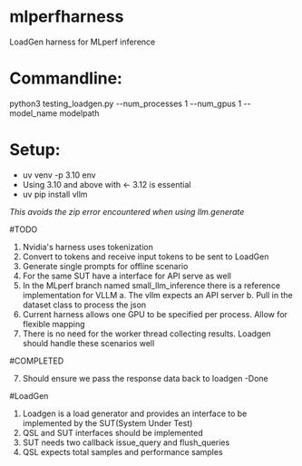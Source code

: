 # mlperfharness
LoadGen harness for MLperf inference 


# Commandline:
   python3 testing_loadgen.py --num_processes 1 --num_gpus 1 --model_name modelpath
   
# Setup:
  - uv venv -p 3.10 env
  - Using 3.10 and above with <- 3.12 is essential
  - uv pip install vllm
    
 *This avoids the zip error encountered when using llm.generate*

#TODO
 1. Nvidia's harness uses tokenization
 2. Convert to tokens and receive input tokens to be sent to LoadGen 
 3. Generate single prompts for offline scenario
 4. For the same SUT have a interface for API serve as well
 5. In the MLperf branch named small_llm_inference there is a reference implementation for VLLM
    a. The vllm expects an API server 
    b. Pull in the dataset class to process the json
 6. Current harness allows one GPU to be specified per process. Allow for flexible mapping
 8. There is no need for the worker thread collecting results. Loadgen should handle these scenarios well

#COMPLETED

 7. Should ensure we pass the response data back to loadgen -Done

#LoadGen 
1. Loadgen is a load generator and provides an interface to be implemented by the SUT(System Under Test)
2. QSL and SUT interfaces should be implemented
3. SUT needs two callback issue_query and flush_queries
4. QSL expects total samples and performance samples
